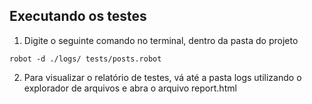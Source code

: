 ## Executando os testes

1. Digite o seguinte comando no terminal, dentro da pasta do projeto
```
robot -d ./logs/ tests/posts.robot
```

2. Para visualizar o relatório de testes, vá até a pasta logs utilizando o explorador de arquivos e abra o arquivo report.html